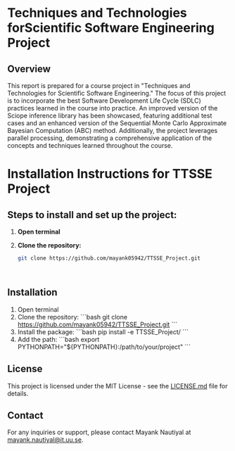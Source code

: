 # Techniques and Technologies forScientific Software Engineering Project

## Overview

This report is prepared for a course project in "Techniques and Technologies for Scientific Software Engineering." The focus of this project is to incorporate the best Software Development Life Cycle (SDLC) practices learned in the course into practice. An improved version of the Sciope inference library has been showcased, featuring additional test cases and an enhanced version of the Sequential Monte Carlo Approximate Bayesian Computation (ABC) method. Additionally, the project leverages parallel processing, demonstrating a comprehensive application of the concepts and techniques learned throughout the course.

# Installation Instructions for TTSSE Project

## Steps to install and set up the project:

1. **Open terminal**

2. **Clone the repository:**
   ```bash
   git clone https://github.com/mayank05942/TTSSE_Project.git




## Installation

1. Open terminal
2. Clone the repository:
   \`\`\`bash
   git clone https://github.com/mayank05942/TTSSE_Project.git
   \`\`\`
3. Install the package:
   \`\`\`bash
   pip install -e TTSSE_Project/
   \`\`\`
4. Add the path:
   \`\`\`bash
   export PYTHONPATH="${PYTHONPATH}:/path/to/your/project"
   \`\`\`

## License

This project is licensed under the MIT License - see the [LICENSE.md](LICENSE.md) file for details.

## Contact

For any inquiries or support, please contact Mayank Nautiyal at [mayank.nautiyal@it.uu.se](mailto:your-email@example.com).
